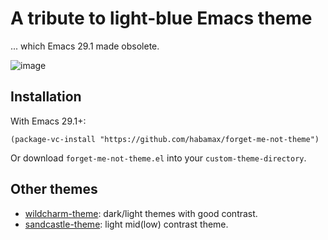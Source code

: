 # A tribute to light-blue Emacs theme

... which Emacs 29.1 made obsolete.

![image](https://github.com/habamax/forget-me-not-theme/assets/234774/d0a4ddad-fc89-424d-8031-0f61dfcb2189)

## Installation

With Emacs 29.1+:

```emacs-lisp
(package-vc-install "https://github.com/habamax/forget-me-not-theme")
```

Or download `forget-me-not-theme.el` into your `custom-theme-directory`.

## Other themes

- [wildcharm-theme][1]: dark/light themes with good contrast.
- [sandcastle-theme][2]: light mid(low) contrast theme.

[1]: https://github.com/habamax/wildcharm-theme
[2]: https://github.com/habamax/sandcastle-theme

